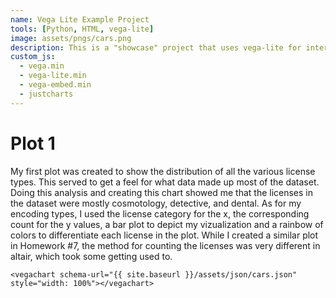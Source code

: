 ```yaml
---
name: Vega Lite Example Project
tools: [Python, HTML, vega-lite]
image: assets/pngs/cars.png
description: This is a "showcase" project that uses vega-lite for interactive viz!
custom_js:
  - vega.min
  - vega-lite.min
  - vega-embed.min
  - justcharts
---
```



# Plot 1

My first plot was created to show the distribution of all the various license types. This served to get a feel for what data made up most of the dataset. Doing this analysis and creating this chart showed me that the licenses in the dataset were mostly cosmotology, detective, and dental. As for my encoding types, I used the license category for the x, the corresponding count for the y values, a bar plot to depict my vizualization and a rainbow of colors to differentiate each license in the plot. While I created a similar plot in Homework #7, the method for counting the licenses was very different in altair, which took some getting used to.

```
<vegachart schema-url="{{ site.baseurl }}/assets/json/cars.json" style="width: 100%"></vegachart>

```

